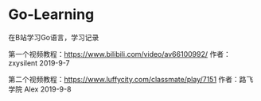 # Go-Learning
在B站学习Go语言，学习记录

第一个视频教程：https://www.bilibili.com/video/av66100992/   作者：zxysilent   2019-9-7

第二个视频教程：https://www.luffycity.com/classmate/play/7151   作者：路飞学院 Alex 2019-9-8

